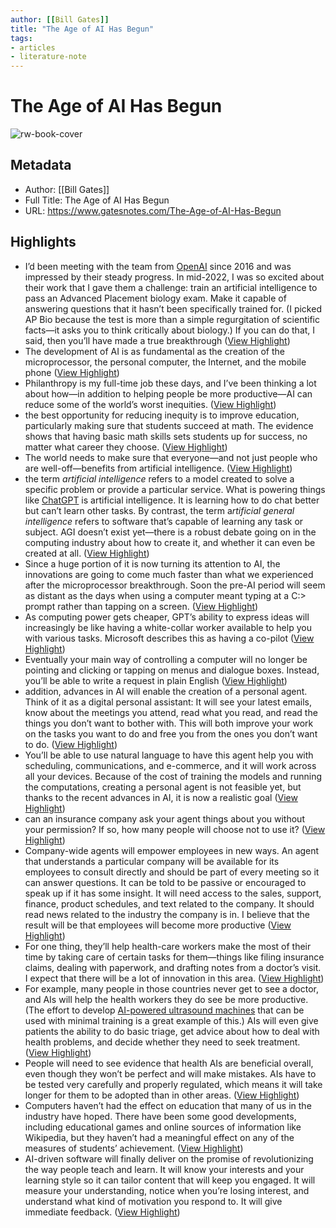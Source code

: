 ```yaml
---
author: [[Bill Gates]]
title: "The Age of AI Has Begun"
tags: 
- articles
- literature-note
---
```

# The Age of AI Has Begun

![rw-book-cover](https://assets.gatesnotes.com/8a5ac0b3-6095-00af-c50a-89056fbe4642/e675f5c2-624b-4efd-b82f-99e8a6ed968b/AI_20230215_new%20module_1200x580.jpg)

## Metadata
- Author: [[Bill Gates]]
- Full Title: The Age of AI Has Begun
- URL: https://www.gatesnotes.com/The-Age-of-AI-Has-Begun

## Highlights
- I’d been meeting with the team from [OpenAI](https://openai.com/) since 2016 and was impressed by their steady progress. In mid-2022, I was so excited about their work that I gave them a challenge: train an artificial intelligence to pass an Advanced Placement biology exam. Make it capable of answering questions that it hasn’t been specifically trained for. (I picked AP Bio because the test is more than a simple regurgitation of scientific facts—it asks you to think critically about biology.) If you can do that, I said, then you’ll have made a true breakthrough ([View Highlight](https://read.readwise.io/read/01gwensdkyvr1zhq3p4na32jnn))
- The development of AI is as fundamental as the creation of the microprocessor, the personal computer, the Internet, and the mobile phone ([View Highlight](https://read.readwise.io/read/01gwenv7t7q0cx1cy9h4k2keax))
- Philanthropy is my full-time job these days, and I’ve been thinking a lot about how—in addition to helping people be more productive—AI can reduce some of the world’s worst inequities. ([View Highlight](https://read.readwise.io/read/01gwenvtjmz2mv2zf2yr2qdp75))
- the best opportunity for reducing inequity is to improve education, particularly making sure that students succeed at math. The evidence shows that having basic math skills sets students up for success, no matter what career they choose. ([View Highlight](https://read.readwise.io/read/01gwenws84a0jgz5jd66eqm0vy))
- The world needs to make sure that everyone—and not just people who are well-off—benefits from artificial intelligence. ([View Highlight](https://read.readwise.io/read/01gweny2y3djs9dtc5h67h48xb))
- the term *artificial intelligence* refers to a model created to solve a specific problem or provide a particular service. What is powering things like [ChatGPT](https://chatgptonline.net/) is artificial intelligence. It is learning how to do chat better but can’t learn other tasks. By contrast, the term a*rtificial general intelligence* refers to software that’s capable of learning any task or subject. AGI doesn’t exist yet—there is a robust debate going on in the computing industry about how to create it, and whether it can even be created at all. ([View Highlight](https://read.readwise.io/read/01gwenzb39tyc80qqymaf99bgy))
- Since a huge portion of it is now turning its attention to AI, the innovations are going to come much faster than what we experienced after the microprocessor breakthrough. Soon the pre-AI period will seem as distant as the days when using a computer meant typing at a C:> prompt rather than tapping on a screen. ([View Highlight](https://read.readwise.io/read/01gwfpxf5htrad6wtz45v5a9hr))
- As computing power gets cheaper, GPT’s ability to express ideas will increasingly be like having a white-collar worker available to help you with various tasks. Microsoft describes this as having a co-pilot ([View Highlight](https://read.readwise.io/read/01gwfpzyaagpwnbwkc4szjhhms))
- Eventually your main way of controlling a computer will no longer be pointing and clicking or tapping on menus and dialogue boxes. Instead, you’ll be able to write a request in plain English ([View Highlight](https://read.readwise.io/read/01gwfq0aq4jj76rnqw72g1h123))
- addition, advances in AI will enable the creation of a personal agent. Think of it as a digital personal assistant: It will see your latest emails, know about the meetings you attend, read what you read, and read the things you don’t want to bother with. This will both improve your work on the tasks you want to do and free you from the ones you don’t want to do. ([View Highlight](https://read.readwise.io/read/01gwfqc3t7c9jp5w5sh8rj9k7c))
- You’ll be able to use natural language to have this agent help you with scheduling, communications, and e-commerce, and it will work across all your devices. Because of the cost of training the models and running the computations, creating a personal agent is not feasible yet, but thanks to the recent advances in AI, it is now a realistic goal ([View Highlight](https://read.readwise.io/read/01gwfqcre4gbn75re2m6xb7j2e))
- can an insurance company ask your agent things about you without your permission? If so, how many people will choose not to use it? ([View Highlight](https://read.readwise.io/read/01gwfqd36981fh17re70p9rnhw))
- Company-wide agents will empower employees in new ways. An agent that understands a particular company will be available for its employees to consult directly and should be part of every meeting so it can answer questions. It can be told to be passive or encouraged to speak up if it has some insight. It will need access to the sales, support, finance, product schedules, and text related to the company. It should read news related to the industry the company is in. I believe that the result will be that employees will become more productive ([View Highlight](https://read.readwise.io/read/01gwfqhhqt5c3gjky2qaa7br7t))
- For one thing, they’ll help health-care workers make the most of their time by taking care of certain tasks for them—things like filing insurance claims, dealing with paperwork, and drafting notes from a doctor’s visit. I expect that there will be a lot of innovation in this area. ([View Highlight](https://read.readwise.io/read/01gwh69mr7d0qnmst4ca4zn69f))
- For example, many people in those countries never get to see a doctor, and AIs will help the health workers they do see be more productive. (The effort to develop [AI-powered ultrasound machines](https://www.gatesnotes.com/The-Year-Ahead-2023#ALChapter6) that can be used with minimal training is a great example of this.) AIs will even give patients the ability to do basic triage, get advice about how to deal with health problems, and decide whether they need to seek treatment. ([View Highlight](https://read.readwise.io/read/01gwh6aaz2s330g7zjx6d06p7p))
- People will need to see evidence that health AIs are beneficial overall, even though they won’t be perfect and will make mistakes. AIs have to be tested very carefully and properly regulated, which means it will take longer for them to be adopted than in other areas. ([View Highlight](https://read.readwise.io/read/01gwh6b2hhn4dn7kd2bk0v9q55))
- Computers haven’t had the effect on education that many of us in the industry have hoped. There have been some good developments, including educational games and online sources of information like Wikipedia, but they haven’t had a meaningful effect on any of the measures of students’ achievement. ([View Highlight](https://read.readwise.io/read/01gwh6c2kv3yjwq00745p1kyy2))
- AI-driven software will finally deliver on the promise of revolutionizing the way people teach and learn. It will know your interests and your learning style so it can tailor content that will keep you engaged. It will measure your understanding, notice when you’re losing interest, and understand what kind of motivation you respond to. It will give immediate feedback. ([View Highlight](https://read.readwise.io/read/01gwh6cg985jcy7exyhj4eh1s4))
